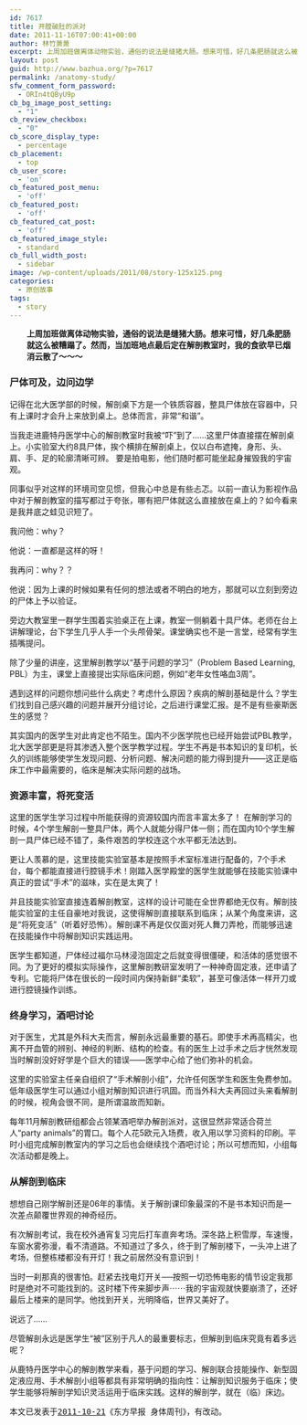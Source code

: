 ```yaml
---
id: 7617
title: 开膛破肚的派对
date: 2011-11-16T07:00:41+00:00
author: 林竹萧萧
excerpt: 上周加班做离体动物实验，通俗的说法是缝猪大肠。想来可惜，好几条肥肠就这么被糟蹋了。然而，当加班地点最后定在解剖教室时，我的食欲已经烟消云散了。
layout: post
guid: http://www.bazhua.org/?p=7617
permalink: /anatomy-study/
sfw_comment_form_password:
  - ORIn4tQByU9p
cb_bg_image_post_setting:
  - "1"
cb_review_checkbox:
  - "0"
cb_score_display_type:
  - percentage
cb_placement:
  - top
cb_user_score:
  - 'on'
cb_featured_post_menu:
  - 'off'
cb_featured_post:
  - 'off'
cb_featured_cat_post:
  - 'off'
cb_featured_image_style:
  - standard
cb_full_width_post:
  - sidebar
image: /wp-content/uploads/2011/08/story-125x125.png
categories:
  - 原创故事
tags:
  - story
---
```

<p style="padding-left: 30px;">
  <strong>上周加班做离体动物实验，通俗的说法是缝猪大肠。想来可惜，好几条肥肠就这么被糟蹋了。然而，当加班地点最后定在解剖教室时，我的食欲早已烟消云散了～～～</strong>
</p>

### 尸体可及，边问边学

记得在北大医学部的时候，解剖桌下方是一个铁质容器，整具尸体放在容器中，只有上课时才会升上来放到桌上。总体而言，非常“和谐”。

当我走进鹿特丹医学中心的解剖教室时我被“吓”到了……这里尸体直接摆在解剖桌上。小实验室大约8具尸体，挨个横排在解剖桌上，仅以白布遮掩，身形、头、肩、手、足的轮廓清晰可辨。 要是拍电影，他们随时都可能坐起身摧毁我的宇宙观。

同事似乎对这样的环境司空见惯，但我心中总是有些忐忑。以前一直认为影视作品中对于解剖教室的描写都过于夸张，哪有把尸体就这么直接放在桌上的？如今看来是我井底之蛙见识短了。

我问他：why？
  
他说：一直都是这样的呀！
  
我再问：why？？
  
他说：因为上课的时候如果有任何的想法或者不明白的地方，那就可以立刻到旁边的尸体上予以验证。

旁边大教室里一群学生围着实验桌正在上课，教室一侧躺着十具尸体。老师在台上讲解理论，台下学生几乎人手一个头颅骨架。课堂确实也不是一言堂，经常有学生插嘴提问。

除了少量的讲座，这里解剖教学以“基于问题的学习”（Problem Based Learning, PBL）为主，课堂上直接提出实际临床问题，例如“老年女性咯血3周”。

遇到这样的问题你想问些什么病史？考虑什么原因？疾病的解剖基础是什么？学生们找到自己感兴趣的问题并展开分组讨论，之后进行课堂汇报。是不是有些豪斯医生的感觉？

其实国内的医学生对此肯定也不陌生。国内不少医学院也已经开始尝试PBL教学，北大医学部更是将其渗透入整个医学教学过程。学生不再是书本知识的复印机，长久的训练能够使学生发现问题、分析问题、解决问题的能力得到提升——这正是临床工作中最需要的，临床是解决实际问题的战场。

### 资源丰富，将死变活

这里的医学生学习过程中所能获得的资源较国内而言丰富太多了！ 在解剖学习的时候，4个学生解剖一整具尸体，两个人就能分得尸体一侧；而在国内10个学生解剖一具尸体已经不错了，条件艰苦的学校连这个水平都无法达到。

更让人羡慕的是，这里技能实验室基本是按照手术室标准进行配备的，7个手术台，每个都能直接进行腔镜手术！刚踏入医学殿堂的医学生就能够在技能实验课中真正的尝试“手术”的滋味，实在是太爽了！

并且技能实验室直接连着解剖教室，这样的设计可能在全世界都绝无仅有。解剖技能实验室的主任自豪地对我说，这使得解剖直接联系到临床；从某个角度来讲，这是“将死变活”（听着好恐怖）。解剖课不再是仅仅面对死人舞刀弄枪，而能够迅速在技能操作中将解剖知识实践运用。

医学生都知道，尸体经过福尔马林浸泡固定之后就变得很僵硬，和活体的感觉很不同。为了更好的模拟实际操作，这里解剖教研室发明了一种神奇固定液，还申请了专利。它能将尸体在很长的一段时间内保持新鲜“柔软”，甚至可像活体一样开刀或进行腔镜操作训练。

### 终身学习，酒吧讨论

对于医生，尤其是外科大夫而言，解剖永远最重要的基石。即使手术再高精尖，也离不开血管的辨别、神经的判断、结构的检查。有的医生上过手术之后才恍然发现当时解剖没好好学是个巨大的错误——医学中心给了他们弥补的机会。

这里的实验室主任亲自组织了“手术解剖小组”，允许任何医学生和医生免费参加。低年级医学生可以通过小组对解剖知识进行巩固。而当外科大夫再回过头来看解剖的时候，视角会很不同，是所谓温故而知新。

每年11月解剖教研组都会占领某酒吧举办解剖派对，这很显然非常适合荷兰人“party animals”的胃口。每个人花5欧元入场费，收入用以学习资料的印刷。平时小组完成解剖教室内的学习之后也会继续找个酒吧讨论；所以可想而知，小组每次活动都是晚上。

### 从解剖到临床

想想自己刚学解剖还是06年的事情。关于解剖课印象最深的不是书本知识而是一次差点颠覆世界观的神奇经历。

有次解剖考试，我在校外通宵复习完后打车直奔考场。深冬路上积雪厚，车速慢，车窗水雾弥漫，看不清道路。不知道过了多久，终于到了解剖楼下，一头冲上进了考场，但整栋楼都没有开灯！我之前居然没有意识到！

当时一刹那真的很害怕。赶紧去找电灯开关──按照一切恐怖电影的情节设定我那时是绝对不可能找到的。这时楼下传来脚步声⋯⋯我的宇宙观就快要崩溃了，还好最后上楼来的是同学。他找到开关，光明降临，世界又美好了。

说远了……

尽管解剖永远是医学生“被”区别于凡人的最重要标志，但解剖到临床究竟有着多远呢？

从鹿特丹医学中心的解剖教学来看，基于问题的学习、解剖联合技能操作、新型固定液应用、手术解剖小组等都具有非常明确的指向性：让解剖知识服务于临床；使学生能够将解剖学知识灵活运用于临床实践。这样的解剖学，就在（临）床边。

<pre>本文已发表于<a href="http://www.dfdaily.com/html/8755/2011/10/28/687801.shtml">2011-10-21</a>《东方早报 身体周刊》，有改动。</pre>
